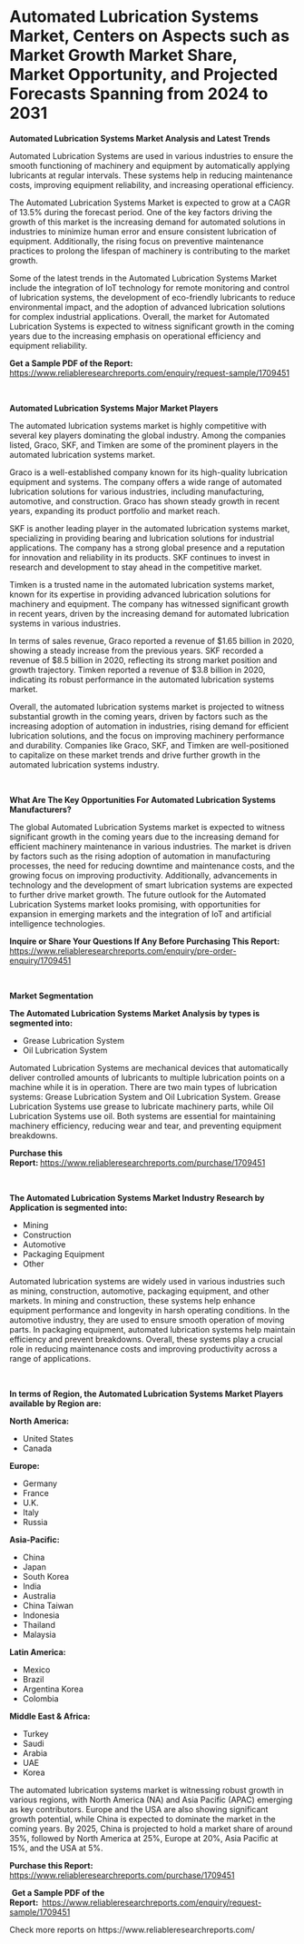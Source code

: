 <p><h1>Automated Lubrication Systems Market, Centers on Aspects such as Market Growth Market Share, Market Opportunity, and Projected Forecasts Spanning from 2024 to 2031</h1></p><p><strong>Automated Lubrication Systems Market Analysis and Latest Trends</strong></p>
<p><p>Automated Lubrication Systems are used in various industries to ensure the smooth functioning of machinery and equipment by automatically applying lubricants at regular intervals. These systems help in reducing maintenance costs, improving equipment reliability, and increasing operational efficiency.</p><p>The Automated Lubrication Systems Market is expected to grow at a CAGR of 13.5% during the forecast period. One of the key factors driving the growth of this market is the increasing demand for automated solutions in industries to minimize human error and ensure consistent lubrication of equipment. Additionally, the rising focus on preventive maintenance practices to prolong the lifespan of machinery is contributing to the market growth.</p><p>Some of the latest trends in the Automated Lubrication Systems Market include the integration of IoT technology for remote monitoring and control of lubrication systems, the development of eco-friendly lubricants to reduce environmental impact, and the adoption of advanced lubrication solutions for complex industrial applications. Overall, the market for Automated Lubrication Systems is expected to witness significant growth in the coming years due to the increasing emphasis on operational efficiency and equipment reliability.</p></p>
<p><strong>Get a Sample PDF of the Report:&nbsp;</strong> <a href="https://www.reliableresearchreports.com/enquiry/request-sample/1709451">https://www.reliableresearchreports.com/enquiry/request-sample/1709451</a></p>
<p>&nbsp;</p>
<p><strong>Automated Lubrication Systems Major Market Players</strong></p>
<p><p>The automated lubrication systems market is highly competitive with several key players dominating the global industry. Among the companies listed, Graco, SKF, and Timken are some of the prominent players in the automated lubrication systems market.</p><p>Graco is a well-established company known for its high-quality lubrication equipment and systems. The company offers a wide range of automated lubrication solutions for various industries, including manufacturing, automotive, and construction. Graco has shown steady growth in recent years, expanding its product portfolio and market reach.</p><p>SKF is another leading player in the automated lubrication systems market, specializing in providing bearing and lubrication solutions for industrial applications. The company has a strong global presence and a reputation for innovation and reliability in its products. SKF continues to invest in research and development to stay ahead in the competitive market.</p><p>Timken is a trusted name in the automated lubrication systems market, known for its expertise in providing advanced lubrication solutions for machinery and equipment. The company has witnessed significant growth in recent years, driven by the increasing demand for automated lubrication systems in various industries.</p><p>In terms of sales revenue, Graco reported a revenue of $1.65 billion in 2020, showing a steady increase from the previous years. SKF recorded a revenue of $8.5 billion in 2020, reflecting its strong market position and growth trajectory. Timken reported a revenue of $3.8 billion in 2020, indicating its robust performance in the automated lubrication systems market.</p><p>Overall, the automated lubrication systems market is projected to witness substantial growth in the coming years, driven by factors such as the increasing adoption of automation in industries, rising demand for efficient lubrication solutions, and the focus on improving machinery performance and durability. Companies like Graco, SKF, and Timken are well-positioned to capitalize on these market trends and drive further growth in the automated lubrication systems industry.</p></p>
<p>&nbsp;</p>
<p><strong>What Are The Key Opportunities For Automated Lubrication Systems Manufacturers?</strong></p>
<p><p>The global Automated Lubrication Systems market is expected to witness significant growth in the coming years due to the increasing demand for efficient machinery maintenance in various industries. The market is driven by factors such as the rising adoption of automation in manufacturing processes, the need for reducing downtime and maintenance costs, and the growing focus on improving productivity. Additionally, advancements in technology and the development of smart lubrication systems are expected to further drive market growth. The future outlook for the Automated Lubrication Systems market looks promising, with opportunities for expansion in emerging markets and the integration of IoT and artificial intelligence technologies.</p></p>
<p><strong>Inquire or Share Your Questions If Any Before Purchasing This Report:</strong> <a href="https://www.reliableresearchreports.com/enquiry/pre-order-enquiry/1709451">https://www.reliableresearchreports.com/enquiry/pre-order-enquiry/1709451</a></p>
<p>&nbsp;</p>
<p><strong>Market Segmentation</strong></p>
<p><strong>The Automated Lubrication Systems Market Analysis by types is segmented into:</strong></p>
<p><ul><li>Grease Lubrication System</li><li>Oil Lubrication System</li></ul></p>
<p><p>Automated Lubrication Systems are mechanical devices that automatically deliver controlled amounts of lubricants to multiple lubrication points on a machine while it is in operation. There are two main types of lubrication systems: Grease Lubrication System and Oil Lubrication System. Grease Lubrication Systems use grease to lubricate machinery parts, while Oil Lubrication Systems use oil. Both systems are essential for maintaining machinery efficiency, reducing wear and tear, and preventing equipment breakdowns.</p></p>
<p><strong>Purchase this Report:&nbsp;</strong><a href="https://www.reliableresearchreports.com/purchase/1709451">https://www.reliableresearchreports.com/purchase/1709451</a></p>
<p>&nbsp;</p>
<p><strong>The Automated Lubrication Systems Market Industry Research by Application is segmented into:</strong></p>
<p><ul><li>Mining</li><li>Construction</li><li>Automotive</li><li>Packaging Equipment</li><li>Other</li></ul></p>
<p><p>Automated lubrication systems are widely used in various industries such as mining, construction, automotive, packaging equipment, and other markets. In mining and construction, these systems help enhance equipment performance and longevity in harsh operating conditions. In the automotive industry, they are used to ensure smooth operation of moving parts. In packaging equipment, automated lubrication systems help maintain efficiency and prevent breakdowns. Overall, these systems play a crucial role in reducing maintenance costs and improving productivity across a range of applications.</p></p>
<p>&nbsp;</p>
<p><strong>In terms of Region, the Automated Lubrication Systems Market Players available by Region are:</strong></p>
<p>
    <p> <strong> North America: </strong>
        <ul>
            <li>United States</li>
            <li>Canada</li>
        </ul>
        </p> 
    <p> <strong> Europe: </strong>
        <ul>
            <li>Germany</li>
            <li>France</li>
            <li>U.K.</li>
            <li>Italy</li>
            <li>Russia</li>
        </ul>
        </p> 
    <p> <strong> Asia-Pacific: </strong>
        <ul>
            <li>China</li>
            <li>Japan</li>
            <li>South Korea</li>
            <li>India</li>
            <li>Australia</li>
            <li>China Taiwan</li>
            <li>Indonesia</li>
            <li>Thailand</li>
            <li>Malaysia</li>
        </ul>
        </p> 
    <p> <strong> Latin America: </strong>
        <ul>
            <li>Mexico</li>
            <li>Brazil</li>
            <li>Argentina Korea</li>
            <li>Colombia</li>
        </ul>
        </p> 
    <p> <strong> Middle East & Africa: </strong>
        <ul>
            <li>Turkey</li>
            <li>Saudi</li>
            <li>Arabia</li>
            <li>UAE</li>
            <li>Korea</li>
        </ul>
    </p>
    </p>
<p><p>The automated lubrication systems market is witnessing robust growth in various regions, with North America (NA) and Asia Pacific (APAC) emerging as key contributors. Europe and the USA are also showing significant growth potential, while China is expected to dominate the market in the coming years. By 2025, China is projected to hold a market share of around 35%, followed by North America at 25%, Europe at 20%, Asia Pacific at 15%, and the USA at 5%.</p></p>
<p><strong>Purchase this Report: </strong><a href="https://www.reliableresearchreports.com/purchase/1709451">https://www.reliableresearchreports.com/purchase/1709451</a></p>
<p>&nbsp;<strong>Get a Sample PDF of the Report:&nbsp;&nbsp;</strong><a href="https://www.reliableresearchreports.com/enquiry/request-sample/1709451">https://www.reliableresearchreports.com/enquiry/request-sample/1709451</a></p>
<p><strong></strong></p>
<p>Check more reports on https://www.reliableresearchreports.com/</p>